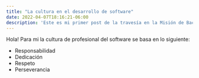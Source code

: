 ```yaml
---
title: "La cultura en el desarrollo de software"
date: 2022-04-07T18:16:21-06:00
description: 'Este es mi primer post de la travesía en la Misión de Backend con Node JS de Launch X.'
---
```


Hola! Para mi la cultura de profesional del software se basa en lo siguiente:
- Responsabilidad
- Dedicación
- Respeto
- Perseverancia

